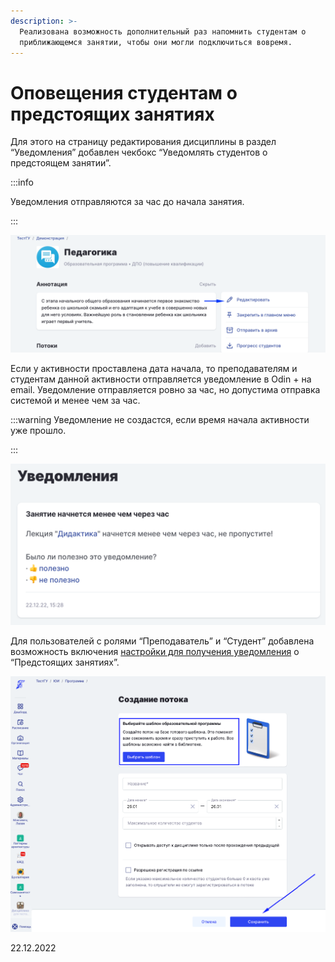 ```yaml
---
description: >-
  Реализована возможность дополнительный раз напомнить студентам о
  приближающемся занятии, чтобы они могли подключиться вовремя.
---
```


# Оповещения студентам о предстоящих занятиях

Для этого на страницу редактирования дисциплины в раздел “Уведомления” добавлен чекбокс “Уведомлять студентов о предстоящем занятии”.

:::info

Уведомления отправляются за час до начала занятия.

:::

![](<../../.gitbook/assets/image (13).png>)

Если у активности проставлена дата начала, то преподавателям и студентам данной активности отправляется уведомление в Odin + на email. Уведомление отправляется ровно за час, но допустима отправка системой и менее чем за час.

:::warning
Уведомление не создастся, если время начала активности уже прошло.

:::

![](<../../.gitbook/assets/image (2) (3).png>)

Для пользователей с ролями “Преподаватель” и “Студент” добавлена возможность включения [настройки для получения уведомления](broken-reference) о “Предстоящих занятиях”.

![](<../../.gitbook/assets/image (4) (1).png>)

22.12.2022
